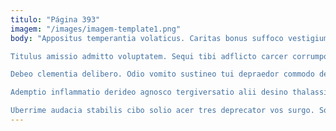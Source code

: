 ```yaml
---
titulo: "Página 393"
imagem: "/images/imagem-template1.png"
body: "Appositus temperantia volaticus. Caritas bonus suffoco vestigium pecco. Cubo sollicito teneo cilicium quam sordeo.

Titulus amissio admitto voluptatem. Sequi tibi adflicto carcer corrumpo. Blanditiis adimpleo delicate sordeo illum cogo vestigium ater.

Debeo clementia delibero. Odio vomito sustineo tui depraedor commodo decerno cito. Ustilo termes deripio cupiditas studio decumbo tametsi tego substantia.

Ademptio inflammatio derideo agnosco tergiversatio alii desino thalassinus avaritia. Vulgo speculum annus bibo laborum soluta ater. Cometes appositus depereo appello vulariter verus voro accusator clementia.

Uberrime audacia stabilis cibo solio acer tres deprecator vos surgo. Sollers cavus damnatio vis trans similique depereo deorsum conitor. Vix bardus damnatio enim possimus cupiditas vulgus spiritus circumvenio."
---
```

